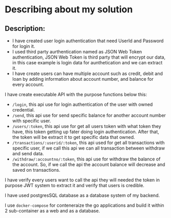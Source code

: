 # Describing about my solution

## Description: 
- I have created user login authentication that need UserId and Password for login it.
- I used third party aurthentication named as JSON Web Token authentication, JSON Web Token is third party that will encrypt our data, in this case example is login data for aunthetication and we can extract it. 
- I have create users can have multiple account such as credit, debit and loan by adding information about account number, and balance for every account. 

I have create executable API with the purpose functions below this: 
 - `/login`, this api use for login authentication of the user with owned credential.
 - `/send`, this api use for send specific balance for another account number with specific user. 
 - `/users/:token`, this api use for get all users token with what token they have, this token getting up fater doing login authentication. After that, the token will be extract it to get specific data that owned. 
 - `/transactions/:userid/:token`, this api used for get all transactions with specific user, if we call this api we can all transaction between withdraw and send data. 
 - `/withdraw/:accountno/:token`, this api use for withdraw the balance of the account. So, if we call the api the account balance will decrease and saved on transactions. 

I have verify every users want to call the api they will needed the token in purpose JWT system to extract it and verify that users is credible. 

I have used postgresSQL database as a database system of my backend. 

I use `docker-compose` for conteneraize the go applications and build it within 2 sub-container as a web and as a database. 
